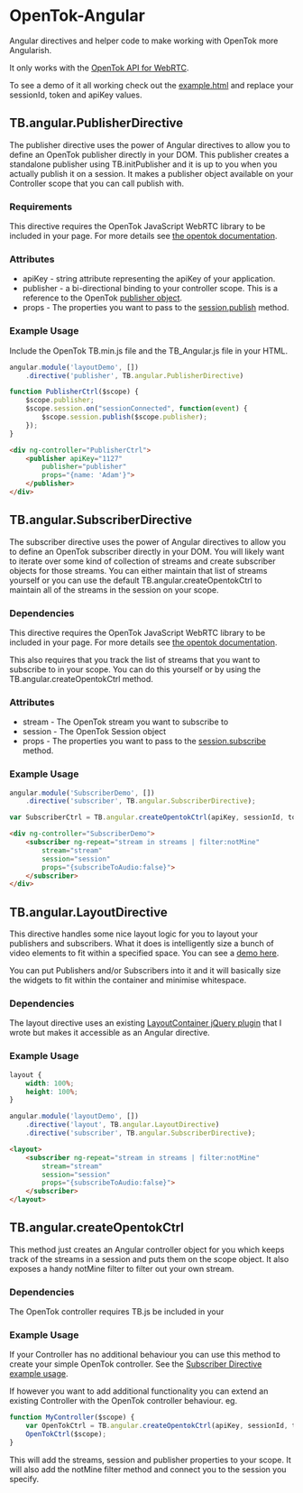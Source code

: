 OpenTok-Angular
===============

Angular directives and helper code to make working with OpenTok more Angularish.

It only works with the [OpenTok API for WebRTC](http://www.tokbox.com/opentok/webrtc/docs).

To see a demo of it all working check out the [example.html](example.html) and replace your sessionId, token and apiKey values.

## TB.angular.PublisherDirective

The publisher directive uses the power of Angular directives to allow you to define an OpenTok publisher directly in your DOM. This publisher creates a standalone publisher using TB.initPublisher and it is up to you when you actually publish it on a session. It makes a publisher object available on your Controller scope that you can call publish with.

### Requirements

This directive requires the OpenTok JavaScript WebRTC library to be included in your page. For more details see [the opentok documentation](http://www.tokbox.com/opentok/webrtc/docs/js/reference/index.html).

### Attributes

* apiKey - string attribute representing the apiKey of your application.
* publisher - a bi-directional binding to your controller scope. This is a reference to the OpenTok [publisher object](http://www.tokbox.com/opentok/webrtc/docs/js/reference/Publisher.html).
* props - The properties you want to pass to the [session.publish](http://www.tokbox.com/opentok/webrtc/docs/js/reference/Session.html#publish) method.

### Example Usage

Include the OpenTok TB.min.js file and the TB_Angular.js file in your HTML.

```javascript
angular.module('layoutDemo', [])
    .directive('publisher', TB.angular.PublisherDirective)

function PublisherCtrl($scope) {
    $scope.publisher;
    $scope.session.on("sessionConnected", function(event) {
        $scope.session.publish($scope.publisher);
    });
}
```

```html
<div ng-controller="PublisherCtrl">
    <publisher apiKey="1127" 
        publisher="publisher" 
        props="{name: 'Adam'}">
    </publisher>
</div>
```


## TB.angular.SubscriberDirective

The subscriber directive uses the power of Angular directives to allow you to define an OpenTok subscriber directly in your DOM. You will likely want to iterate over some kind of collection of streams and create subscriber objects for those streams. You can either maintain that list of streams yourself or you can use the default TB.angular.createOpentokCtrl to maintain all of the streams in the session on your scope.

### Dependencies

This directive requires the OpenTok JavaScript WebRTC library to be included in your page. For more details see [the opentok documentation](http://www.tokbox.com/opentok/webrtc/docs/js/reference/index.html).

This also requires that you track the list of streams that you want to subscribe to in your scope. You can do this yourself or by using the TB.angular.createOpentokCtrl method.

### Attributes

* stream - The OpenTok stream you want to subscribe to
* session - The OpenTok Session object
* props - The properties you want to pass to the [session.subscribe](http://www.tokbox.com/opentok/webrtc/docs/js/reference/Session.html#subscribe) method.

### Example Usage

```javascript
angular.module('SubscriberDemo', [])
    .directive('subscriber', TB.angular.SubscriberDirective);

var SubscriberCtrl = TB.angular.createOpentokCtrl(apiKey, sessionId, token);
```

```html
<div ng-controller="SubscriberDemo">
    <subscriber ng-repeat="stream in streams | filter:notMine" 
        stream="stream" 
        session="session" 
        props="{subscribeToAudio:false}">
    </subscriber>
</div>
```
## TB.angular.LayoutDirective

This directive handles some nice layout logic for you to layout your publishers and subscribers. What it does is intelligently size a bunch of video elements to fit within a specified space. You can see a [demo here](http://aullman.github.io/LayoutContainer/mediaLayout.html).

You can put Publishers and/or Subscribers into it and it will basically size the widgets to fit within the container and minimise whitespace.

### Dependencies

The layout directive uses an existing [LayoutContainer jQuery plugin](https://github.com/aullman/aullman.github.com/tree/master/LayoutContainer) that I wrote but makes it accessible as an Angular directive. 

### Example Usage

```css
layout {
    width: 100%;
    height: 100%;
}
```

```javascript
angular.module('layoutDemo', [])
    .directive('layout', TB.angular.LayoutDirective)
    .directive('subscriber', TB.angular.SubscriberDirective);
```

```html
<layout>
    <subscriber ng-repeat="stream in streams | filter:notMine" 
        stream="stream" 
        session="session" 
        props="{subscribeToAudio:false}">
    </subscriber>
</layout>
```

## TB.angular.createOpentokCtrl

This method just creates an Angular controller object for you which keeps track of the streams in a session and puts them on the scope object. It also exposes a handy notMine filter to filter out your own stream.

### Dependencies

The OpenTok controller requires TB.js be included in your  

### Example Usage

If your Controller has no additional behaviour you can use this method to create your simple OpenTok controller. See the [Subscriber Directive example usage](#example-usage-1).

If however you want to add additional functionality you can extend an existing Controller with the OpenTok controller behaviour. eg.

```javascript
function MyController($scope) {
    var OpenTokCtrl = TB.angular.createOpentokCtrl(apiKey, sessionId, token);
    OpenTokCtrl($scope);
}
```

This will add the streams, session and publisher properties to your scope. It will also add the notMine filter method and connect you to the session you specify.
